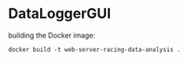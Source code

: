 # DataLoggerGUI

building the Docker image:
```
docker build -t web-server-racing-data-analysis .
```
